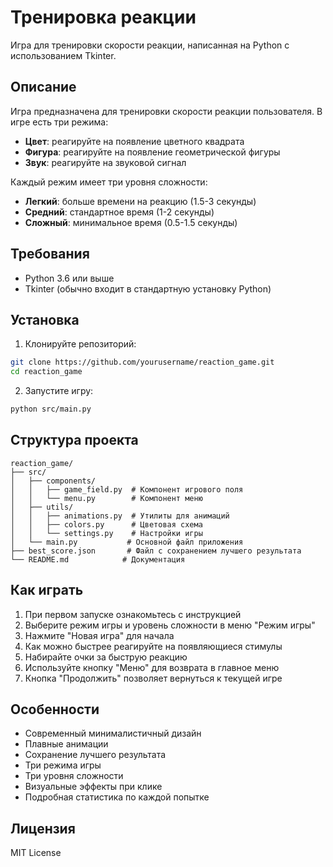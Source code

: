 # Тренировка реакции

Игра для тренировки скорости реакции, написанная на Python с использованием Tkinter.

## Описание

Игра предназначена для тренировки скорости реакции пользователя. В игре есть три режима:
- **Цвет**: реагируйте на появление цветного квадрата
- **Фигура**: реагируйте на появление геометрической фигуры
- **Звук**: реагируйте на звуковой сигнал

Каждый режим имеет три уровня сложности:
- **Легкий**: больше времени на реакцию (1.5-3 секунды)
- **Средний**: стандартное время (1-2 секунды)
- **Сложный**: минимальное время (0.5-1.5 секунды)

## Требования

- Python 3.6 или выше
- Tkinter (обычно входит в стандартную установку Python)

## Установка

1. Клонируйте репозиторий:
```bash
git clone https://github.com/yourusername/reaction_game.git
cd reaction_game
```

2. Запустите игру:
```bash
python src/main.py
```

## Структура проекта

```
reaction_game/
├── src/
│   ├── components/
│   │   ├── game_field.py  # Компонент игрового поля
│   │   └── menu.py        # Компонент меню
│   ├── utils/
│   │   ├── animations.py  # Утилиты для анимаций
│   │   ├── colors.py      # Цветовая схема
│   │   └── settings.py    # Настройки игры
│   └── main.py           # Основной файл приложения
├── best_score.json       # Файл с сохранением лучшего результата
└── README.md            # Документация
```

## Как играть

1. При первом запуске ознакомьтесь с инструкцией
2. Выберите режим игры и уровень сложности в меню "Режим игры"
3. Нажмите "Новая игра" для начала
4. Как можно быстрее реагируйте на появляющиеся стимулы
5. Набирайте очки за быструю реакцию
6. Используйте кнопку "Меню" для возврата в главное меню
7. Кнопка "Продолжить" позволяет вернуться к текущей игре

## Особенности

- Современный минималистичный дизайн
- Плавные анимации
- Сохранение лучшего результата
- Три режима игры
- Три уровня сложности
- Визуальные эффекты при клике
- Подробная статистика по каждой попытке

## Лицензия

MIT License 